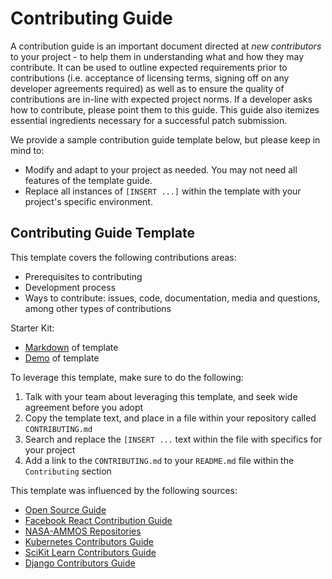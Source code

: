 # Contributing Guide

A contribution guide is an important document directed at *new contributors* to your project - to help them in understanding what and how they may contribute. It can be used to outline expected requirements prior to contributions (i.e. acceptance of licensing terms, signing off on any developer agreements required) as well as to ensure the quality of contributions are in-line with expected project norms. If a developer asks how to contribute, please point them to this guide. This guide also itemizes essential ingredients necessary for a successful patch submission.

We provide a sample contribution guide template below, but please keep in mind to:
- Modify and adapt to your project as needed. You may not need all features of the template guide. 
- Replace all instances of `[INSERT ...]` within the template with your project's specific environment.

## Contributing Guide Template

This template covers the following contributions areas:
- Prerequisites to contributing
- Development process
- Ways to contribute: issues, code, documentation, media and questions, among other types of contributions

Starter Kit:
- [Markdown](./CONTRIBUTING.txt) of template
- [Demo](https://github.com/riverma/terraformly/blob/main/CONTRIBUTING.md) of template

To leverage this template, make sure to do the following:
1. Talk with your team about leveraging this template, and seek wide agreement before you adopt
2. Copy the template text, and place in a file within your repository called `CONTRIBUTING.md` 
3. Search and replace the `[INSERT ...` text within the file with specifics for your project
4. Add a link to the `CONTRIBUTING.md` to your `README.md` file within the `Contributing` section

This template was influenced by the following sources:
- [Open Source Guide](https://opensource.guide/how-to-contribute/)
- [Facebook React Contribution Guide](https://reactjs.org/docs/how-to-contribute.html)
- [NASA-AMMOS Repositories](https://github.com/NASA-AMMOS)
- [Kubernetes Contributors Guide](https://github.com/kubernetes/community/tree/master/contributors/guide)
- [SciKit Learn Contributors Guide](https://scikit-learn.org/dev/developers/contributing.html)
- [Django Contributors Guide](https://docs.djangoproject.com/en/dev/internals/contributing)